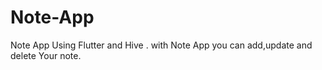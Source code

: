 # Note-App
Note App Using Flutter and Hive . 
with Note App you can add,update and delete Your note.
